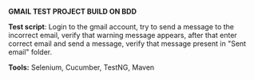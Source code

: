 **GMAIL TEST PROJECT BUILD ON BDD**

**Test script**: Login to the gmail account, try to send a message to the incorrect email,
verify that warning message appears, after that enter correct email and 
send a message, verify that message present in "Sent email" folder. 

**Tools:** Selenium, Cucumber, TestNG, Maven